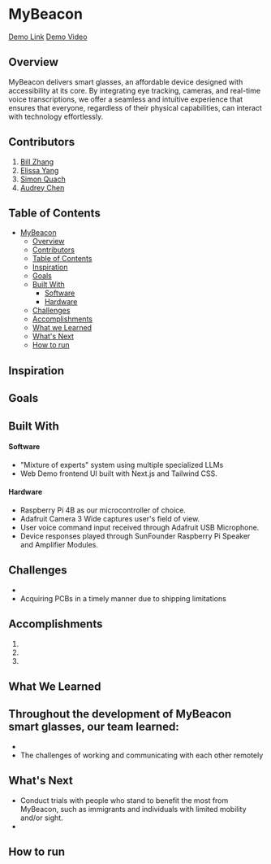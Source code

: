 # <a name="mybeacon"></a>MyBeacon
[Demo Link](https://www.mybeacon.tech/)
[Demo Video](https://youtu.be/VnC7osXl1UQ)

## <a name="overview"></a>Overview
MyBeacon delivers smart glasses, an affordable device designed with accessibility at its core. By integrating eye tracking, cameras, and real-time voice transcriptions, we offer a seamless and intuitive experience that ensures that everyone, regardless of their physical capabilities, can interact with technology effortlessly.

## <a name="contributors"></a>Contributors
1. [Bill Zhang](mailto:billzhangsc@gmail.com)
2. [Elissa Yang](mailto:eyang.zeta@gmail.com)
3. [Simon Quach](mailto:simonquach.tech@gmail.com)
4. [Audrey Chen](mailto:audgeviolin07@gmail.com)

## <a name="table-of-contents"></a>Table of Contents
- [MyBeacon](#mybeacon)
    - [Overview](#overview)
    - [Contributors](#contributors)
    - [Table of Contents](#table-of-contents)
    - [Inspiration](#inspiration)
    - [Goals](#goals)
    - [Built With](#built-with)
        - [Software](#software)
        - [Hardware](#hardware)
    - [Challenges](#challenges)
    - [Accomplishments](#accomplishments)
    - [What we Learned](#what-we-learned)
    - [What's Next](#whats-next)
    - [How to run](#how-to-run)

## <a name="inspiration"></a>Inspiration


## <a name="goals"></a>Goals

## <a name="built-with"></a>Built With

#### <a name="software"></a>Software
- "Mixture of experts" system using multiple specialized LLMs
- Web Demo frontend UI built with Next.js and Tailwind CSS.

#### <a name="hardware"></a>Hardware
- Raspberry Pi 4B as our microcontroller of choice.
- Adafruit Camera 3 Wide captures user's field of view.
- User voice command input received through Adafruit USB Microphone.
- Device responses played through SunFounder Raspberry Pi Speaker and Amplifier Modules.

## <a name="challenges"></a>Challenges
- 
- Acquiring PCBs in a timely manner due to shipping limitations

## <a name="accomplishments"></a>Accomplishments
1. 
2. 
3. 

## <a name="what-we-learned"></a>What We Learned  
Throughout the development of MyBeacon smart glasses, our team learned:
- 
- 
- The challenges of working and communicating with each other remotely



## <a name="whats-next"></a>What's Next
- Conduct trials with people who stand to benefit the most from MyBeacon, such as immigrants and individuals with limited mobility and/or sight.
- 

## <a name="how-to-run"></a>How to run



